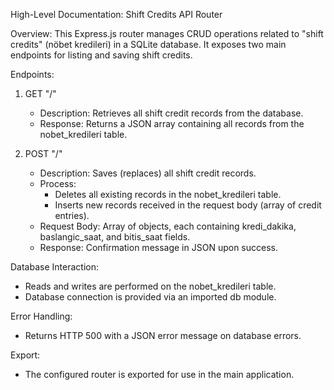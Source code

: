 High-Level Documentation: Shift Credits API Router

Overview:
This Express.js router manages CRUD operations related to "shift credits" (nöbet kredileri) in a SQLite database. It exposes two main endpoints for listing and saving shift credits.

Endpoints:

1. GET "/"
   - Description: Retrieves all shift credit records from the database.
   - Response: Returns a JSON array containing all records from the nobet_kredileri table.

2. POST "/"
   - Description: Saves (replaces) all shift credit records.
   - Process:
     - Deletes all existing records in the nobet_kredileri table.
     - Inserts new records received in the request body (array of credit entries).
   - Request Body: Array of objects, each containing kredi_dakika, baslangic_saat, and bitis_saat fields.
   - Response: Confirmation message in JSON upon success.

Database Interaction:
- Reads and writes are performed on the nobet_kredileri table.
- Database connection is provided via an imported db module.

Error Handling:
- Returns HTTP 500 with a JSON error message on database errors.

Export:
- The configured router is exported for use in the main application.